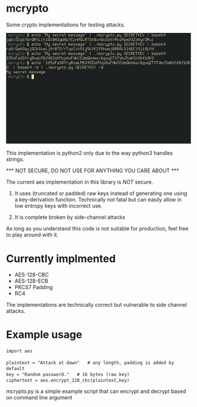 # mcrypto

Some crypto implementations for testing attacks.

![Screenshot](screenshot.png)

This implementation is python2 only due to the way python3 handles
strings.

*** NOT SECURE, DO NOT USE FOR ANYTHING YOU CARE ABOUT ***

The current aes implementation in this library is *NOT* secure.

1. It uses (truncated or padded) raw keys instead of generating one
   using a key-derivation function. Technically not fatal but can
   easily allow in low entropy keys with incorrect use.

2. It is complete broken by side-channel attacks

As long as you understand this code is not suitable for production,
feel free to play around with it.

# Currently implmented

- AES-128-CBC
- AES-128-ECB
- PKCS7 Padding
- RC4

The implementations are technically correct but vulnerable to side
channel attacks.

# Example usage

    import aes

    plaintext = "Attack at dawn"   # any length, padding is added by default
    key = "Random password."   # 16 bytes (raw key)
    ciphertext = aes.encrypt_128_cbc(plaintext,key)

mcrypto.py is a simple example script that can encrypt and decrypt based on command line argument

